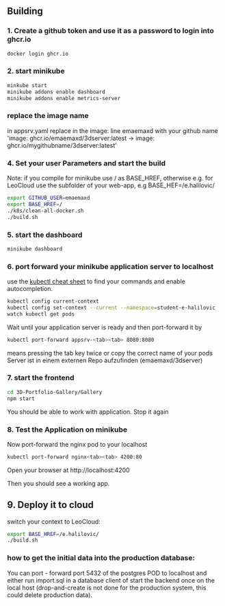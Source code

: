 
## Building
### 1. Create a github token and use it as a password to login into ghcr.io
```bash
docker login ghcr.io
```
### 2. start minikube
```bash
minkube start
minikube addons enable dashboard
minikube addons enable metrics-server
```
### replace the image name 

in appsrv.yaml replace in the image: line emaemaxd with your github name
'image: ghcr.io/emaemaxd/3dserver:latest -> image: ghcr.io/mygithubname/3dserver:latest'


### 4. Set your user Parameters and start the build

Note: if you compile for minikube use / as BASE_HREF, otherwise e.g. for LeoCloud use the subfolder of your web-app, e.g BASE_HEF=/e.halilovic/

```bash
export GITHUB_USER=emaemaxd
export BASE_HREF=/
./k8s/clean-all-docker.sh
./build.sh
```

### 5. start the dashboard
```bash
minikube dashboard
```

### 6. port forward your minikube application server to localhost
use the [kubectl cheat sheet](https://kubernetes.io/docs/reference/kubectl/cheatsheet/) to find your commands and enable autocompletion.
```bash
kubectl config current-context
kubectl config set-context --current --namespace=student-e-halilovic
watch kubectl get pods
```

Wait until your application server is ready and then port-forward it by
```bash
kubectl port-forward appsrv-<tab><tab> 8080:8080
```
<tab><tab> means pressing the tab key twice or copy the correct name of your pods
Server ist in einem externen Repo aufzufinden (emaemaxd/3dserver)

### 7. start the frontend

```bash
cd 3D-Portfolio-Gallery/Gallery
npm start   
```
You should be able to work with application. Stop it again

### 8. Test the Application on minikube

Now port-forward the nginx pod to your localhost
```bash
kubectl port-forward nginx<tab><tab> 4200:80
```

Open your browser at http://localhost:4200

Then you should see a working app.

## 9. Deploy it to cloud

switch your context to LeoCloud:

```bash
export BASE_HREF=/e.halilovic/
./build.sh
```

### how to get the initial data into the production database:
You can port - forward port 5432 of the postgres POD to localhost and either run import.sql in a database client of start the backend once on the local host (drop-and-create is not done for the production system, this could delete production data).
